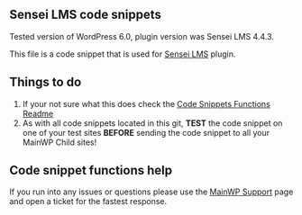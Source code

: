 ## Sensei LMS code snippets

Tested version of WordPress 6.0, plugin version was Sensei LMS 4.4.3.

This file is a code snippet that is used for [Sensei LMS](https://wordpress.org/plugins/sensei-lms/) plugin. 

## Things to do

1. If your not sure what this does check the [Code Snippets Functions Readme](https://github.com/mainwp/Code-Snippets-Functions/blob/master/README.md)
2. As with all code snippets located in this git, **TEST** the code snippet on one of your test sites **BEFORE** sending the code snippet to all your MainWP Child sites!

## Code snippet functions help

If you run into any issues or questions please use the [MainWP Support](https://mainwp.com/support/) page and open a ticket for the fastest response.
